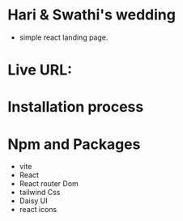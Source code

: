 # Hari & Swathi's wedding
- simple react landing page.
# Live URL:

# Installation process


# Npm and Packages
- vite
- React
- React router Dom
- tailwind Css
- Daisy UI
- react icons
